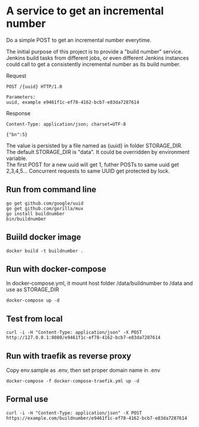 # A service to get an incremental number

Do a simple POST to get an incremental number everytime.

The initial purpose of this project is to provide a "build number" service. Jenkins build tasks from different jobs, or even different Jenkins instances could call to get a consistently incremental number as its build number.

Request
```
POST /{uuid} HTTP/1.0

Parameters:
uuid, example e9461f1c-ef78-4162-bcb7-e83da7287614
```
Response
```
Content-Type: application/json; charset=UTF-8

{"bn":5}

```

The value is persisted by a file named as {uuid} in folder STORAGE_DIR.  
The default STORAGE_DIR is "data". It could be overridden by environment variable.  
The first POST for a new uuid will get 1, futher POSTs to same uuid get 2,3,4,5... 
Concurrent requests to same UUID get protected by lock.

## Run from command line
```
go get github.com/google/uuid
go get github.com/gorilla/mux
go install buildnumber
bin/buildnumber
```

## Buiild docker image
```
docker build -t buildnumber .
```

## Run with docker-compose
In docker-compose.yml, it mount host folder /data/buildnumber to /data and use as STORAGE_DIR

```
docker-compose up -d
```

## Test from local
```
curl -i -H "Content-Type: application/json" -X POST http://127.0.0.1:8080/e9461f1c-ef78-4162-bcb7-e83da7287614
```

## Run with traefik as reverse proxy
Copy env.sample as .env, then set proper domain name in .env

```
docker-compose -f docker-compose-traefik.yml up -d
```

## Formal use
```
curl -i -H "Content-Type: application/json" -X POST https://example.com/buildnumber/e9461f1c-ef78-4162-bcb7-e83da7287614
```

